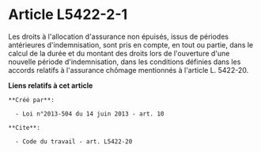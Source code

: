 # Article L5422-2-1

Les droits à l'allocation d'assurance non épuisés, issus de périodes antérieures d'indemnisation, sont pris en compte, en
tout ou partie, dans le calcul de la durée et du montant des droits lors de l'ouverture d'une nouvelle période
d'indemnisation, dans les conditions définies dans les accords relatifs à l'assurance chômage mentionnés à l'article L.
5422-20.

**Liens relatifs à cet article**

	**Créé par**:

	  - Loi n°2013-504 du 14 juin 2013 - art. 10

	**Cite**:

	  - Code du travail - art. L5422-20

